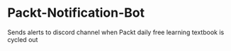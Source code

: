 # Packt-Notification-Bot
Sends alerts to discord channel when Packt daily free learning textbook is cycled out
